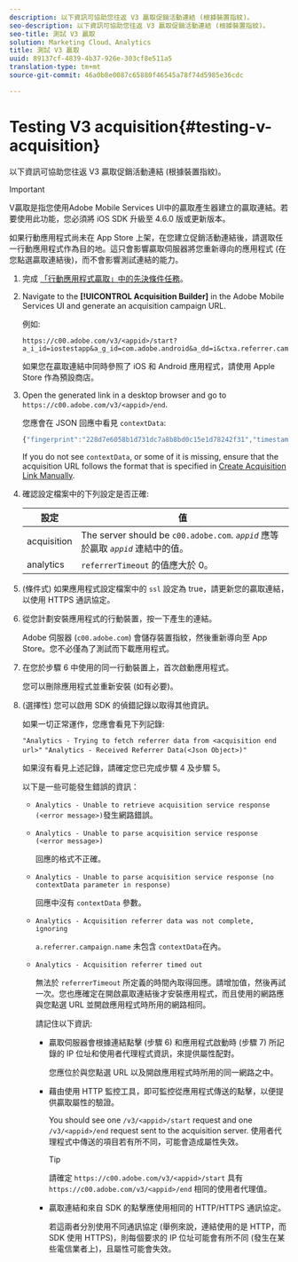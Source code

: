 ```yaml
---
description: 以下資訊可協助您往返 V3 贏取促銷活動連結 (根據裝置指紋)。
seo-description: 以下資訊可協助您往返 V3 贏取促銷活動連結 (根據裝置指紋)。
seo-title: 測試 V3 贏取
solution: Marketing Cloud、Analytics
title: 測試 V3 贏取
uuid: 89137cf-4839-4b37-926e-303cf8e511a5
translation-type: tm+mt
source-git-commit: 46a0b8e0087c65880f46545a78f74d5985e36cdc

---
```



# Testing V3 acquisition{#testing-v-acquisition}

以下資訊可協助您往返 V3 贏取促銷活動連結 (根據裝置指紋)。

>[!IMPORTANT]
>
>V贏取是指您使用Adobe Mobile Services UI中的贏取產生器建立的贏取連結。若要使用此功能，您必須將 iOS SDK 升級至 4.6.0 版或更新版本。

如果行動應用程式尚未在 App Store 上架，在您建立促銷活動連結後，請選取任一行動應用程式作為目的地。這只會影響贏取伺服器將您重新導向的應用程式 (在您點選贏取連結後)，而不會影響測試連結的能力。

1. 完成 [「行動應用程式贏取」中的先決條件任務](/help/ios/acquisition-main/acquisition.md)。
1. Navigate to the **[!UICONTROL Acquisition Builder]** in the Adobe Mobile Services UI and generate an acquisition campaign URL.

   例如:

   ```
   https://c00.adobe.com/v3/<appid>/start?a_i_id=iostestapp&a_g_id=com.adobe.android&a_dd=i&ctxa.referrer.campaign.name=name&ctxa.referrer.campaign.trackingcode=trackingcode
   ```


   如果您在贏取連結中同時參照了 iOS 和 Android 應用程式，請使用 Apple Store 作為預設商店。
1. Open the generated link in a desktop browser and go to `https://c00.adobe.com/v3/<appid>/end`.

   您應會在 JSON 回應中看見 `contextData`:

   ```js
   {"fingerprint":"228d7e6058b1d731dc7a8b8bd0c15e1d78242f31","timestamp":1457989293,"appguid":"","contextData":{"a.referrer.campaign.name":"name","a.referrer.campaign.trackingcode":"trackingcode"}}.
   ```

   If you do not see `contextData`, or some of it is missing, ensure that the acquisition URL follows the format that is specified in [Create Acquisition Link Manually](/help/using/acquisition-main/c-marketing-links-builder/acquisition-link-manual.md).
1. 確認設定檔案中的下列設定是否正確:

   | 設定 | 值 |
   |--- |--- |
   | acquisition | The server should be  `c00.adobe.com`. *`appid`* 應等於贏取 *`appid`* 連結中的值。 |
   | analytics | `referrerTimeout` 的值應大於 0。 |


1. (條件式) 如果應用程式設定檔案中的 `ssl` 設定為 true，請更新您的贏取連結，以使用 HTTPS 通訊協定。
1. 從您計劃安裝應用程式的行動裝置，按一下產生的連結。

   Adobe 伺服器 (`c00.adobe.com`) 會儲存裝置指紋，然後重新導向至 App Store。您不必僅為了測試而下載應用程式。
1. 在您於步驟 6 中使用的同一行動裝置上，首次啟動應用程式。

   您可以刪除應用程式並重新安裝 (如有必要)。
1. (選擇性) 您可以啟用 SDK 的偵錯記錄以取得其他資訊。

   如果一切正常運作，您應會看見下列記錄:

   `"Analytics - Trying to fetch referrer data from <acquisition end url>"`
   `"Analytics - Received Referrer Data(<Json Object>)"`

   如果沒有看見上述記錄，請確定您已完成步驟 4 及步驟 5。

   以下是一些可能發生錯誤的資訊：

   * `Analytics - Unable to retrieve acquisition service response (<error message>)`發生網路錯誤。

   * `Analytics - Unable to parse acquisition service response (<error message>)`

      回應的格式不正確。

   * `Analytics - Unable to parse acquisition service response (no contextData parameter in response)`

      回應中沒有 `contextData` 參數。

   * `Analytics - Acquisition referrer data was not complete, ignoring`

      `a.referrer.campaign.name` 未包含 `contextData`在內。

   * `Analytics - Acquisition referrer timed out`

      無法於 `referrerTimeout` 所定義的時間內取得回應。請增加值，然後再試一次。您也應確定在開啟贏取連結後才安裝應用程式，而且使用的網路應與您點選 URL 並開啟應用程式時所用的網路相同。

      請記住以下資訊:

      * 贏取伺服器會根據連結點擊 (步驟 6) 和應用程式啟動時 (步驟 7) 所記錄的 IP 位址和使用者代理程式資訊，來提供屬性配對。

         您應位於與您點選 URL 以及開啟應用程式時所用的同一網路之中。

      * 藉由使用 HTTP 監控工具，即可監控從應用程式傳送的點擊，以便提供贏取屬性的驗證。

         You should see one `/v3/<appid>/start` request and one `/v3/<appid>/end` request sent to the acquisition server. 使用者代理程式中傳送的項目若有所不同，可能會造成屬性失效。

         >[!TIP]
         >
         >請確定 `https://c00.adobe.com/v3/<appid>/start` 具有 `https://c00.adobe.com/v3/<appid>/end` 相同的使用者代理值。

      * 贏取連結和來自 SDK 的點擊應使用相同的 HTTP/HTTPS 通訊協定。

         若這兩者分別使用不同通訊協定 (舉例來說，連結使用的是 HTTP，而 SDK 使用 HTTPS)，則每個要求的 IP 位址可能會有所不同 (發生在某些電信業者上)，且屬性可能會失效。
